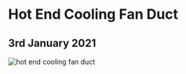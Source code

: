 # Hot End Cooling Fan Duct
## 3rd January 2021

![hot end cooling fan duct](https://cdn.discordapp.com/attachments/794700507448475679/795307765651865600/Screenshot_2021-01-03_at_15.02.53.png)

